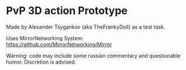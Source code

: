 # PvP 3D action Prototype
 
Made by Alexander Tsygankov (aka TheFrankyDoll) as a test task.

Uses MirrorNetworking System: https://github.com/MirrorNetworking/Mirror

Warning: code may include some russian commentary and questionable humor. Discretion is advised.

